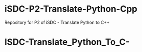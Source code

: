 # iSDC-P2-Translate-Python-Cpp
Repository for P2 of iSDC - Translate Python to C++
# ISDC-Translate_Python_To_C-
